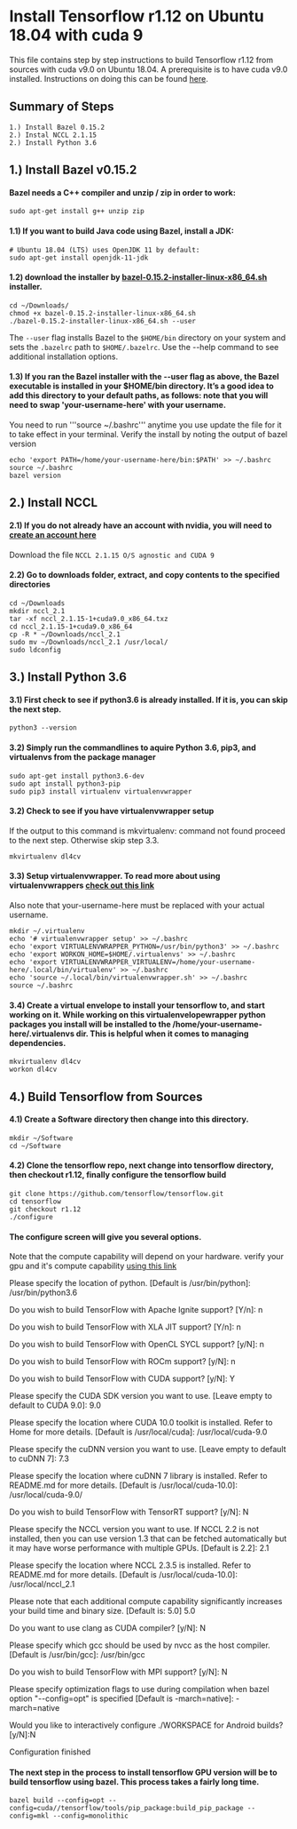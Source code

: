 # Install Tensorflow r1.12 on Ubuntu 18.04 with cuda 9
This file contains step by step instructions to build Tensorflow r1.12 from sources with cuda v9.0 on Ubuntu 18.04.  A prerequisite is to have cuda v9.0 installed.  Instructions on doing this can be found [here](https://github.com/akirademoss/cuda-9.0-installation-on-ubuntu-18.04). 

## Summary of Steps 
```
1.) Install Bazel 0.15.2
2.) Instal NCCL 2.1.15
2.) Install Python 3.6

```

## 1.) Install Bazel v0.15.2

#### Bazel needs a C++ compiler and unzip / zip in order to work:
```
sudo apt-get install g++ unzip zip
```

#### 1.1)  If you want to build Java code using Bazel, install a JDK:
```
# Ubuntu 18.04 (LTS) uses OpenJDK 11 by default:
sudo apt-get install openjdk-11-jdk
```

#### 1.2)  download the installer by [bazel-0.15.2-installer-linux-x86_64.sh](https://github.com/bazelbuild/bazel/releases/download/0.15.2/bazel-0.15.2-installer-linux-x86_64.sh) installer.
```
cd ~/Downloads/
chmod +x bazel-0.15.2-installer-linux-x86_64.sh
./bazel-0.15.2-installer-linux-x86_64.sh --user
```
The ```--user``` flag installs Bazel to the ```$HOME/bin``` directory on your system and sets the ```.bazelrc``` path to ```$HOME/.bazelrc```. Use the --help command to see additional installation options.

#### 1.3)  If you ran the Bazel installer with the --user flag as above, the Bazel executable is installed in your $HOME/bin directory. It’s a good idea to add this directory to your default paths, as follows: note that you will need to swap 'your-username-here' with your username.  
You need to run '''source ~/.bashrc''' anytime you use update the file for it to take effect in your terminal.  Verify the install by noting the output of bazel version
```
echo 'export PATH=/home/your-username-here/bin:$PATH' >> ~/.bashrc
source ~/.bashrc
bazel version
```

## 2.) Install NCCL

#### 2.1)  If you do not already have an account with nvidia, you will need to [create an account here](https://developer.nvidia.com/nccl/nccl-download)

Download the file ```NCCL 2.1.15 O/S agnostic and CUDA 9```

#### 2.2) Go to downloads folder, extract, and copy contents to the specified directories
```
cd ~/Downloads
mkdir nccl_2.1
tar -xf nccl_2.1.15-1+cuda9.0_x86_64.txz 
cd nccl_2.1.15-1+cuda9.0_x86_64
cp -R * ~/Downloads/nccl_2.1
sudo mv ~/Downloads/nccl_2.1 /usr/local/
sudo ldconfig
```

## 3.)  Install Python 3.6

#### 3.1)  First check to see if python3.6 is already installed.  If it is, you can skip the next step.
```
python3 --version
```

#### 3.2)  Simply run the commandlines to aquire Python 3.6, pip3, and virtualenvs from the package manager
```
sudo apt-get install python3.6-dev
sudo apt install python3-pip
sudo pip3 install virtualenv virtualenvwrapper
```

#### 3.2)  Check to see if you have virtualenvwrapper setup
If the output to this command is mkvirtualenv: command not found proceed to the next step.  Otherwise skip step 3.3.
```
mkvirtualenv dl4cv
```

#### 3.3)  Setup virtualenvwrapper. To read more about using virtualenvwrappers [check out this link](https://itnext.io/virtualenv-with-virtualenvwrapper-on-ubuntu-18-04-goran-aviani-d7b712d906d5)
Also note that your-username-here must be replaced with your actual username.
```
mkdir ~/.virtualenv
echo '# virtualenvwrapper setup' >> ~/.bashrc
echo 'export VIRTUALENVWRAPPER_PYTHON=/usr/bin/python3' >> ~/.bashrc
echo 'export WORKON_HOME=$HOME/.virtualenvs' >> ~/.bashrc
echo 'export VIRTUALENVWRAPPER_VIRTUALENV=/home/your-username-here/.local/bin/virtualenv' >> ~/.bashrc
echo 'source ~/.local/bin/virtualenvwrapper.sh' >> ~/.bashrc
source ~/.bashrc
```

#### 3.4)  Create a virtual envelope to install your tensorflow to, and start working on it.  While working on this virtualenvelopewrapper python packages you install will be installed to the /home/your-username-here/.virtualenvs dir.  This is helpful when it comes to managing dependencies.
```
mkvirtualenv dl4cv
workon dl4cv
```


## 4.)  Build Tensorflow from Sources

#### 4.1)  Create a Software directory then change into this directory. 
```
mkdir ~/Software
cd ~/Software
```

#### 4.2)  Clone the tensorflow repo, next change into tensorflow directory, then checkout r1.12, finally configure the tensorflow build
```
git clone https://github.com/tensorflow/tensorflow.git
cd tensorflow
git checkout r1.12
./configure
```

#### The configure screen will give you several options.  
Note that the compute capability will depend on your hardware.  verify your gpu and it's compute capability [using this link](https://developer.nvidia.com/cuda-gpus)

Please specify the location of python. [Default is /usr/bin/python]: /usr/bin/python3.6

Do you wish to build TensorFlow with Apache Ignite support? [Y/n]: n

Do you wish to build TensorFlow with XLA JIT support? [Y/n]: n

Do you wish to build TensorFlow with OpenCL SYCL support? [y/N]: n

Do you wish to build TensorFlow with ROCm support? [y/N]: n

Do you wish to build TensorFlow with CUDA support? [y/N]: Y

Please specify the CUDA SDK version you want to use. [Leave empty to default to CUDA 9.0]: 9.0

Please specify the location where CUDA 10.0 toolkit is installed. Refer to Home for more details. [Default is /usr/local/cuda]: /usr/local/cuda-9.0

Please specify the cuDNN version you want to use. [Leave empty to default to cuDNN 7]: 7.3

Please specify the location where cuDNN 7 library is installed. Refer to README.md for more details. [Default is /usr/local/cuda-10.0]: /usr/local/cuda-9.0/

Do you wish to build TensorFlow with TensorRT support? [y/N]: N

Please specify the NCCL version you want to use. If NCCL 2.2 is not installed, then you can use version 1.3 that can be fetched automatically but it may have worse performance with multiple GPUs. [Default is 2.2]: 2.1

Please specify the location where NCCL 2.3.5 is installed. Refer to README.md for more details. [Default is /usr/local/cuda-10.0]: /usr/local/nccl_2.1

Please note that each additional compute capability significantly increases your build time and binary size. [Default is: 5.0] 5.0

Do you want to use clang as CUDA compiler? [y/N]: N

Please specify which gcc should be used by nvcc as the host compiler. [Default is /usr/bin/gcc]: /usr/bin/gcc

Do you wish to build TensorFlow with MPI support? [y/N]: N

Please specify optimization flags to use during compilation when bazel option "--config=opt" is specified [Default is -march=native]: -march=native

Would you like to interactively configure ./WORKSPACE for Android builds? [y/N]:N

Configuration finished


#### The next step in the process to install tensorflow GPU version will be to build tensorflow using bazel. This process takes a fairly long time.
```
bazel build --config=opt --config=cuda//tensorflow/tools/pip_package:build_pip_package --config=mkl --config=monolithic
```

